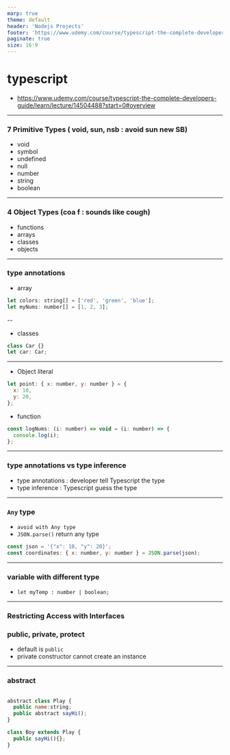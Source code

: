 ```yaml
---
marp: true
theme: default
header: 'Nodejs Projects'
footer: 'https://www.udemy.com/course/typescript-the-complete-developers-guide/learn/lecture/14504488?start=0#overview'
paginate: true
size: 16:9
---
```


# typescript

- https://www.udemy.com/course/typescript-the-complete-developers-guide/learn/lecture/14504488?start=0#overview

---

### 7 Primitive Types ( void, sun, nsb : avoid sun new SB)

- void
- symbol
- undefined
- null
- number
- string
- boolean

---

### 4 Object Types (coa f : sounds like cough)

- functions
- arrays
- classes
- objects

---

### type annotations

- array

```js
let colors: string[] = ['red', 'green', 'blue'];
let myNums: number[] = [1, 2, 3];
```

--

- classes

```js
class Car {}
let car: Car;
```

---

- Object literal

```js
let point: { x: number, y: number } = {
  x: 10,
  y: 20,
};
```

- function

```js
const logNums: (i: number) => void = (i: number) => {
  console.log(i);
};
```

---

### type annotations vs type inference

- type annotations : developer tell Typescript the type
- type inference : Typescript guess the type

---

### `Any` type

- `avoid with Any type`
- `JSON.parse()` return any type

```js
const json = '{"x": 10, "y": 20}';
const coordinates: { x: number, y: number } = JSON.parse(json);
```

---

### variable with different type

- `let myTemp : number | boolean;`

---

### Restricting Access with Interfaces

### public, private, protect

- default is `public`
- private constructor cannot create an instance

---

### abstract

```js

abstract class Play {
  public name:string;
  public abstract sayHi();
}

class Boy extends Play {
  public sayHi(){};
}
```
